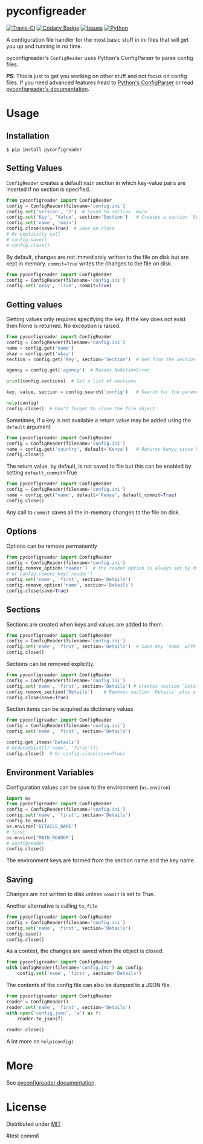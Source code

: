# pyconfigreader

[![Travis-CI](https://img.shields.io/travis/giantas/pyconfigreader.svg?maxAge=220)](https://travis-ci.org/giantas/pyconfigreader)
[![Codacy Badge](https://api.codacy.com/project/badge/Coverage/5f3132cafe78478dbdeb081b53d3661d)](https://www.codacy.com/app/giantas/pyconfigreader?utm_source=github.com&utm_medium=referral&utm_content=giantas/pyconfigreader&utm_campaign=Badge_Coverage)
[![Issues](https://img.shields.io/github/issues-raw/giantas/pyconfigreader/website.svg)](https://github.com/giantas/pyconfigreader/issues)
[![Python](https://img.shields.io/pypi/pyversions/pyconfigreader.svg)](https://img.shields.io/pypi/pyversions/pyconfigreader.svg)

A configuration file handler for the most basic stuff in ini files that will get you up and running in no time.

pyconfigreader's `ConfigReader` uses Python's ConfigParser to parse config files.

***PS***: This is just to get you working on other stuff and not focus on config files. 
If you need advanced features head to [Python's ConfigParser](https://docs.python.org/3/library/configparser.html) or 
read [pyconfigreader's documentation](https://pyconfigreader.readthedocs.io/).

# Usage

## Installation
```
$ pip install pyconfigreader
```

## Setting Values

`ConfigReader` creates a default `main` section in which key-value pairs are inserted if no section is specified.

```python
from pyconfigreader import ConfigReader
config = ConfigReader(filename='config.ini')
config.set('version', '2')  # Saved to section `main`
config.set('Key', 'Value', section='Section')   # Creates a section `Section` on-the-fly
config.set('name', 'main')
config.close(save=True)  # Save on close
# Or explicitly call
# config.save()
# config.close()
```

By default, changes are not immediately written to the file on disk but are kept in memory.
`commit=True` writes the changes to the file on disk.

```python
from pyconfigreader import ConfigReader
config = ConfigReader(filename='config.ini')
config.set('okay', 'True', commit=True)
```

## Getting values

Getting values only requires specifying the key. If the key does not exist then None is returned. No exception is raised.

```python
from pyconfigreader import ConfigReader
config = ConfigReader(filename='config.ini')
name = config.get('name')
okay = config.get('okay')
section = config.get('Key', section='Section')  # Get from the section `Section`

agency = config.get('agency')  # Raises NoOptionError

print(config.sections)  # Get a list of sections

key, value, section = config.search('config')   # Search for the parameters of a value. Returns a tuple

help(config)
config.close()  # Don't forget to close the file object
```

Sometimes, if a key is not available a return value may be added using the `default` argument
```python
from pyconfigreader import ConfigReader
config = ConfigReader(filename='config.ini')
name = config.get('country', default='Kenya')   # Returns Kenya since key was not available in config file
config.close()
```

The return value, by default, is not saved to file but this can be enabled by 
setting `default_commit`=True
```python
from pyconfigreader import ConfigReader
config = ConfigReader(filename='config.ini')
name = config.get('name', default='Kenya', default_commit=True)
config.close()
```

Any call to `commit` saves all the in-memory changes to the file on disk.

## Options

Options can be remove permanently

```python
from pyconfigreader import ConfigReader
config = ConfigReader(filename='config.ini')
config.remove_option('reader')  # the reader option is always set by default
# or config.remove_key('reader')
config.set('name', 'first', section='Details')
config.remove_option('name', section='Details')
config.close(save=True)
```

## Sections
Sections are created when keys and values are added to them.

```python
from pyconfigreader import ConfigReader
config = ConfigReader(filename='config.ini')
config.set('name', 'first', section='Details')  # Save key `name` with value `first` in section `Details`
config.close()
```

Sections can be removed explicitly.
```python
from pyconfigreader import ConfigReader
config = ConfigReader(filename='config.ini')
config.set('name', 'first', section='Details') # Creates section `Details`
config.remove_section('Details')    # Removes section `Details` plus all the keys and values
config.close(save=True)
```

Section items can be acquired as dictionary values
```python
from pyconfigreader import ConfigReader
config = ConfigReader(filename='config.ini')
config.set('name', 'first', section='Details')

config.get_items('Details')
# OrderedDict([('name', 'first')])
config.close()  # Or config.close(save=True)
```

## Environment Variables
Configuration values can be save to the environment (`os.environ`)

```python
import os
from pyconfigreader import ConfigReader
config = ConfigReader(filename='config.ini')
config.set('name', 'first', section='Details')
config.to_env()
os.environ['DETAILS_NAME']
# first
os.environ['MAIN_READER']
# configreader
config.close()
```

The environment keys are formed from the section name and the key name.

## Saving

Changes are not written to disk unless `commit` is set to True.

Another alternative is calling `to_file`

```python
from pyconfigreader import ConfigReader
config = ConfigReader(filename='config.ini')
config.set('name', 'first', section='Details')
config.save()
config.close()
```

As a context, the changes are saved when the object is closed.

```python
from pyconfigreader import ConfigReader
with ConfigReader(filename='config.ini') as config:
    config.set('name', 'first', section='Details')
```

The contents of the config file can also be dumped to a JSON file.
```python
from pyconfigreader import ConfigReader
reader = ConfigReader()
reader.set('name', 'first', section='Details')
with open('config.json', 'w') as f:
    reader.to_json(f)
    
reader.close()
```

A lot more on `help(config)`

# More
See [pyconfigreader documentation](https://pyconfigreader.readthedocs.io/).

# License
Distributed under [MIT](LICENSE)

#test commit
